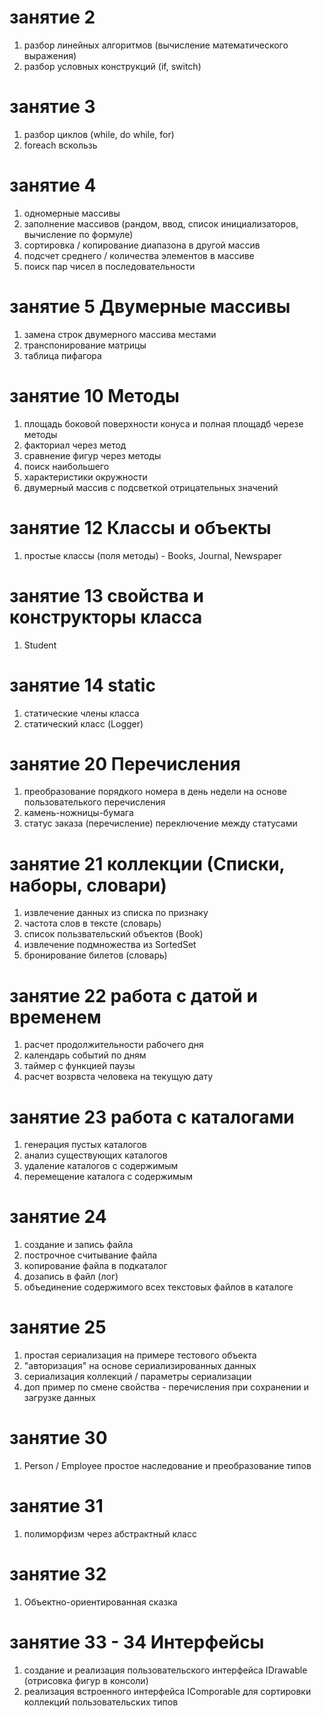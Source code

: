 # занятие 2
1. разбор линейных алгоритмов (вычисление математического выражения)
2. разбор условных конструкций (if, switch)
# занятие 3
1. разбор циклов (while, do while, for)
2. foreach вскользь
# занятие 4
1. одномерные массивы
2. заполнение массивов (рандом, ввод, список инициализаторов, вычисление по формуле)
3. сортировка / копирование диапазона в другой массив
4. подсчет среднего / количества элементов в массиве
5. поиск пар чисел в последовательности
# занятие 5 Двумерные массивы
1. замена строк двумерного массива местами
2. транспонирование матрицы
3. таблица пифагора
# занятие 10 Методы
1. площадь боковой поверхности конуса и полная площадб черезе методы
2. факториал через метод
3. сравнение фигур через методы
4. поиск наибольшего
5. характеристики окружности
6. двумерный массив с подсветкой отрицательных значений
# занятие 12 Классы и объекты
1. простые классы (поля методы) - Books, Journal, Newspaper
# занятие 13 свойства и конструкторы класса
1. Student
# занятие 14 static
1. статические члены класса
2. статический класс (Logger)
# занятие 20 Перечисления
1. преобразование порядкого номера в день недели на основе пользователького перечисления
2. камень-ножницы-бумага
3. статус заказа (перечисление) переключение между статусами
# занятие 21 коллекции (Списки, наборы, словари)
1. извлечение данных из списка по признаку
2. частота слов в тексте (словарь)
3. список пользвательский объектов (Book)
4. извлечение подмножества из SortedSet
5. бронирование билетов (словарь)
# занятие 22 работа с датой и временем
1. расчет продолжительности рабочего дня
2. календарь событий по дням
3. таймер с функцией паузы
4. расчет возрвста человека на текущую дату
# занятие 23 работа с каталогами
1. генерация пустых каталогов
2. анализ существующих каталогов
3. удаление каталогов с содержимым
4. перемещение каталога с содержимым
# занятие 24
1. создание и запись файла
2. построчное считывание файла
3. копирование файла в подкаталог
4. дозапись в файл (лог)
5. объединение содержимого всех текстовых файлов в каталоге
# занятие 25
1. простая сериализация на примере тестового объекта
2. "авторизация" на основе сериализированных данных
3. сериализация коллекций / параметры сериализации
4. доп пример по смене свойства - перечисления при сохранении и загрузке данных
# занятие 30
1. Person / Employee простое наследование и преобразование типов
# занятие 31
1. полиморфизм через абстрактный класс
# занятие 32
1. Объектно-ориентированная сказка
# занятие 33 - 34 Интерфейсы
1. создание и реализация пользовательского интерфейса IDrawable (отрисовка фигур в консоли)
2. реализация встроенного интерфейса IComporable для сортировки коллекций пользовательских типов

